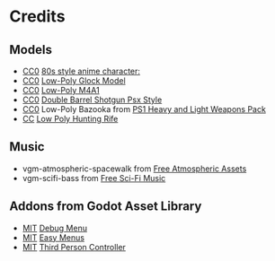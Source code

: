 # Credits

## Models

 - [CC0](https://creativecommons.org/share-your-work/public-domain/cc0/) [80s style anime character:](https://stephrobertgames.itch.io/anime-character-low-poly-psx)
 - [CC0](https://creativecommons.org/share-your-work/public-domain/cc0/) [Low-Poly Glock Model](https://mextie.itch.io/low-poly-glock)
 - [CC0](https://creativecommons.org/share-your-work/public-domain/cc0/) [Low-Poly M4A1](https://opengameart.org/content/low-poly-m4a1)
 - [CC0](https://creativecommons.org/share-your-work/public-domain/cc0/) [Double Barrel Shotgun Psx Style](https://cemckrc.itch.io/double-barrel-shotgun-psx-ps1-style)
 - [CC0](https://creativecommons.org/share-your-work/public-domain/cc0/) Low-Poly Bazooka from [PS1 Heavy and Light Weapons Pack](https://ace-spectre.itch.io/ps1-heavy-and-light-weapons-pack)
 - [CC](https://creativecommons.org/about/cclicenses/) [Low Poly Hunting Rife](https://unityliam.itch.io/low-poly-hunting-rife-with-moveable-parts)

## Music
 - vgm-atmospheric-spacewalk from [Free Atmospheric Assets](https://n91music.itch.io/free-atmospheric-assets)
 - vgm-scifi-bass from [Free Sci-Fi Music](https://n91music.itch.io/free-sci-fi-music?download)

## Addons from Godot Asset Library
 - [MIT](https://github.com/godot-extended-libraries/godot-debug-menu/blob/master/LICENSE.md) [Debug Menu](https://github.com/godot-extended-libraries/godot-debug-menu)
 - [MIT](https://github.com/SavoVuksan/EasyMenus/blob/master/LICENSE) [Easy Menus](https://github.com/SavoVuksan/EasyMenus)
 - [MIT](https://github.com/emirthab/third-person-controller/blob/main/LICENSE) [Third Person Controller](https://github.com/emirthab/third-person-controller)
